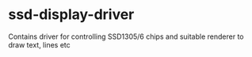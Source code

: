 # ssd-display-driver
Contains driver for controlling SSD1305/6 chips and suitable renderer to draw text, lines etc
